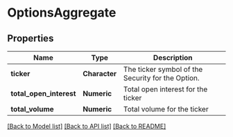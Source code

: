 # OptionsAggregate

[//]: # (CLASS:IntrinioSDK::OptionsAggregate)

[//]: # (KIND:object)

## Properties

[//]: # (START_DEFINITION)

Name | Type | Description
------------ | ------------- | -------------
**ticker** | **Character** | The ticker symbol of the Security for the Option. &nbsp;
**total_open_interest** | **Numeric** | Total open interest for the ticker &nbsp;
**total_volume** | **Numeric** | Total volume for the ticker &nbsp;

[//]: # (END_DEFINITION)


[[Back to Model list]](../README.md#documentation-for-models) [[Back to API list]](../README.md#documentation-for-api-endpoints) [[Back to README]](../README.md)


